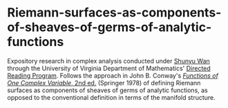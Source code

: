 # Riemann-surfaces-as-components-of-sheaves-of-germs-of-analytic-functions
Expository research in complex analysis conducted under [Shunyu Wan](https://math.virginia.edu/people/sw6vm/) through the University of Virginia Department of Mathematics' [Directed Reading Program](https://math.virginia.edu/drp/). Follows the approach in John B. Conway's [*Functions of One Complex Variable*, 2nd ed.](https://link.springer.com/book/10.1007/978-1-4612-6313-5) (Springer 1978) of defining Riemann surfaces as components of sheaves of germs of analytic functions, as opposed to the conventional definition in terms of the manifold structure.

